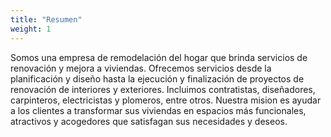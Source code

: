 ```yaml
---
title: "Resumen"
weight: 1
---
```


Somos una empresa de remodelación del hogar  que brinda servicios de renovación y mejora a viviendas. Ofrecemos servicios desde la planificación y diseño hasta la ejecución y finalización de proyectos de renovación de interiores y exteriores. Incluimos contratistas, diseñadores, carpinteros, electricistas y plomeros, entre otros. Nuestra mision es ayudar a los clientes a transformar sus viviendas en espacios más funcionales, atractivos y acogedores que satisfagan sus necesidades y deseos.
